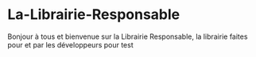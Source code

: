 # La-Librairie-Responsable

Bonjour à tous et bienvenue sur la Librairie Responsable, la librairie faites pour et par les développeurs pour test
